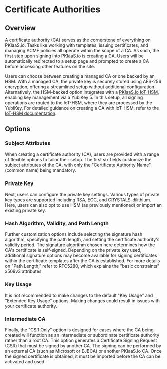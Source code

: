 # Certificate Authorities

## Overview
A certificate authority (CA) serves as the cornerstone of everything on PKIaaS.io. Tasks like working with templates, issuing certificates, and managing ACME policies all operate within the scope of a CA. As such, the first step upon signing into PKIaaS.io is creating a CA. Users will be automatically redirected to a setup page and prompted to create a CA before accessing other features on the site.

Users can choose between creating a managed CA or one backed by an HSM. With a managed CA, the private key is securely stored using AES-256 encryption, offering a streamlined setup without additional configuration. Alternatively, the HSM-backed option integrates with a [PKIaaS.io IoT-HSM](https://pkiaas.io/iot-hsm), enabling key management via a YubiKey 5. In this setup, all signing operations are routed to the IoT-HSM, where they are processed by the YubiKey. For detailed guidance on creating a CA with IoT-HSM, refer to the [IoT-HSM documentation](../iot-hsm/overview.md).

## Options

### Subject Attributes
When creating a certificate authority (CA), users are provided with a range of flexible options to tailor their setup. The first six fields customize the subject attributes of the CA, with only the "Certificate Authority Name" (common name) being mandatory.

### Private Key
Next, users can configure the private key settings. Various types of private key types are supported including RSA, ECC, and CRYSTALS-dilithium. Here, users can also opt to use HSM (as previously mentioned) or import an existing private key.

### Hash Algorithm, Validity, and Path Length
Further customization options include selecting the signature hash algorithm, specifying the path length, and setting the certificate authority's validity period. The signature algorithm chosen here determines how the CA's certificate is self-signed. Depending on the private key used, additional signature options may become available for signing certificates within the certificate templates after the CA is established. For more details on "Path Length," refer to RFC5280, which explains the "basic constraints" x509v3 attributes.

### Key Usage
It is not recommended to make changes to the default "Key Usage" and "Extended Key Usage" options. Making changes could result in issues with your certificate authority.

### Intermediate CA
Finally, the "CSR Only" option is designed for cases where the CA being created will function as an intermediate or subordinate certificate authority rather than a root CA. This option generates a Certificate Signing Request (CSR) that must be signed by another CA. The signing can be performed by an external CA (such as Microsoft or EJBCA) or another PKIaaS.io CA. Once the signed certificate is obtained, it must be imported before the CA can be activated and used.